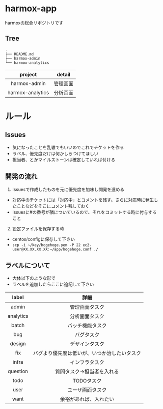 # harmox-app
harmoxの総合リポジトリです

## Tree

```
.
├── README.md
├── harmox-admin
└── harmox-analytics
```

|project|detail|
|:--:|:--:|
|harmox-admin|管理画面|
|harmox-analytics|分析画面|

# ルール

## Issues
* 気になったことを乱雑でもいいのでこれでチケットを作る
* ラベル、優先度だけは何かしらつけてほしい
* 担当者、とかマイルストーンは確定していれば付ける

## 開発の流れ
1. Issuesで作成したものを元に優先度を加味し開発を進める
* 対応中のチケットには「対応中」とコメントを残す。さらに対応時に発生したことなどをそこにコメント残しておく
* Issuesに#の番号が隣についているので、それをコミットする時に付与すること

2. 設定ファイルを保存する時
* centos/configに保存して下さい
* `scp -i ~/key/hogehoge.pem -P 22 ec2-user@XX.XX.XX.XX:~/app/hogehoge.conf ./`

## ラベルについて
* 大体以下のような形で
* ラベルを追加したらここに追記して下さい

|label|詳細|
|:--:|:--:|
|admin|管理画面タスク|
|analytics|分析画面タスク|
|batch|バッチ機能タスク|
|bug|バグタスク|
|design|デザインタスク|
|fix|バグより優先度は低いが、いつか治したいタスク|
|infra|インフラタスク|
|question|質問タスク→担当者を入れる|
|todo|TODOタスク|
|user|ユーザ画面タスク|
|want|余裕があれば、入れたい|
